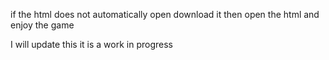 if the html does not automatically open download it then open the html and enjoy the game


I will update this it is a work in progress
